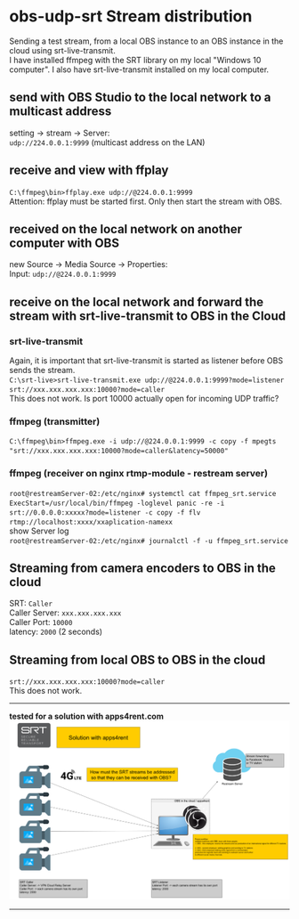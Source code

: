 # obs-udp-srt Stream distribution
Sending a test stream, from a local OBS instance to an OBS instance in the cloud using srt-live-transmit.  
I have installed ffmpeg with the SRT library on my local "Windows 10 computer". I also have srt-live-transmit installed on my local computer.  
## send with OBS Studio to the local network to a multicast address
setting -> stream -> Server:  
`udp://224.0.0.1:9999` (multicast address on the LAN)  
## receive and view with ffplay
`C:\ffmpeg\bin>ffplay.exe udp://@224.0.0.1:9999`  
Attention: ffplay must be started first. Only then start the stream with OBS.  
## received on the local network on another computer with OBS
new Source -> Media Source -> Properties:  
Input: `udp://@224.0.0.1:9999`  
## receive on the local network and forward the stream with srt-live-transmit to OBS in the Cloud  
### srt-live-transmit
Again, it is important that srt-live-transmit is started as listener before OBS sends the stream.  
`C:\srt-live>srt-live-transmit.exe udp://@224.0.0.1:9999?mode=listener srt://xxx.xxx.xxx.xxx:10000?mode=caller`  
This does not work. Is port 10000 actually open for incoming UDP traffic?  
### ffmpeg (transmitter)
`C:\ffmpeg\bin>ffmpeg.exe -i udp://@224.0.0.1:9999 -c copy -f mpegts "srt://xxx.xxx.xxx.xxx:10000?mode=caller&latency=50000"`  
### ffmpeg (receiver on nginx rtmp-module - restream server)
`root@restreamServer-02:/etc/nginx# systemctl cat ffmpeg_srt.service`  
`ExecStart=/usr/local/bin/ffmpeg -loglevel panic -re -i srt://0.0.0.0:xxxxx?mode=listener -c copy -f flv rtmp://localhost:xxxx/xxaplication-namexx`  
show Server log  
`root@restreamServer-02:/etc/nginx# journalctl -f -u ffmpeg_srt.service`  
## Streaming from camera encoders to OBS in the cloud
SRT: `Caller`  
Caller Server: `xxx.xxx.xxx.xxx`  
Caller Port: `10000`  
latency: `2000` (2 seconds)  
## Streaming from local OBS to OBS in the cloud
`srt://xxx.xxx.xxx.xxx:10000?mode=caller`  
This does not work.  

---
**tested for a solution with apps4rent.com**  
![apps4rent](SRTover4G_Apps4rent.png)  

---
